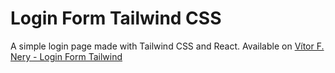 # Login Form Tailwind CSS

A simple login page made with Tailwind CSS and React.
Available on [Vítor F. Nery - Login Form Tailwind](https://login-form-tailwind-vitorfnery.netlify.app/)